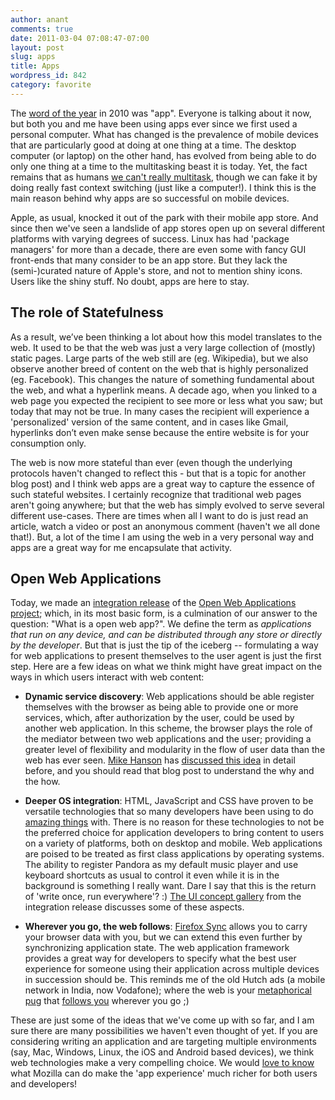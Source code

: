 ```yaml
---
author: anant
comments: true
date: 2011-03-04 07:08:47-07:00
layout: post
slug: apps
title: Apps
wordpress_id: 842
category: favorite
---
```


The [word of the year](http://www.post-gazette.com/pg/11008/1116515-51.stm) in 2010 was "app". Everyone is talking about it now, but both you and me have been using apps ever since we first used a personal computer. What has changed is the prevalence of mobile devices that are particularly good at doing at one thing at a time. The desktop computer (or laptop) on the other hand, has evolved from being able to do only one thing at a time to the multitasking beast it is today. Yet, the fact remains that as humans [we can't really multitask](http://www.azarask.in/blog/post/you-cant-multitask/), though we can fake it by doing really fast context switching (just like a computer!). I think this is the main reason behind why apps are so successful on mobile devices.

Apple, as usual, knocked it out of the park with their mobile app  store. And since then we've seen a landslide of app stores open up on several different platforms with varying degrees of success. Linux has had 'package  managers' for more than a decade, there are even some with fancy  GUI front-ends that many consider to be an app store. But they lack the  (semi-)curated nature of Apple's store, and not to mention shiny icons. Users like the shiny stuff.  No doubt, apps are here to stay.

## The role of Statefulness

As a result, we’ve been thinking a lot about how this model translates to the  web. It used to be that the web was just a very large collection of (mostly) static pages. Large parts of the web still are (eg.  Wikipedia), but we also observe another breed of content on the web that  is highly personalized (eg. Facebook). This changes the nature of  something fundamental about the web, and what a hyperlink means. A decade ago, when you linked to a web page you expected the recipient to  see more or less what you saw; but today that may not be true. In many cases the recipient will experience a 'personalized' version of the same  content, and in cases like Gmail, hyperlinks don’t even make sense  because the entire website is for your consumption only.

The web is now more stateful than ever (even though the underlying protocols haven't changed to reflect this - but that is a topic for another blog post) and I think web apps are a great way to capture the essence of such stateful websites. I certainly recognize that traditional web pages aren't going anywhere; but that the web has simply evolved to serve several different use-cases. There are times when all I want to do is just read an article, watch a video or post an anonymous comment (haven't we all done that!). But, a lot of the time I am using the web in a very personal way and apps are a great way for me encapsulate that activity.

## Open Web Applications

Today, we made an [integration release](http://mozillalabs.com/blog/2011/03/first-developer-release-of-web-apps-project/) of the [Open Web Applications project](http://apps.mozillalabs.com/); which, in its most basic form, is a culmination of our answer to the question: "What is a open web app?". We define the term as _applications that run on any device, and can be distributed through any store or directly by the developer_. But that is just the tip of the iceberg -- formulating a way for web applications to present themselves to the user agent is just the first step. Here are a few ideas on what we think might have great impact on the ways in which users interact with web content:

* **Dynamic service discovery**: Web applications should be able register themselves with the browser as being able to provide one or more services, which, after authorization by the user, could be used by another web application. In this scheme, the browser plays the role of the mediator between two web applications and the user; providing a greater level of flexibility and modularity in the flow of user data than the web has ever seen. [Mike Hanson](http://open-mike.org/) has [discussed this idea](http://www.open-mike.org/entry/using-web-applications-for-service-discovery) in detail before, and you should read that blog post to understand the why and the how.

* **Deeper OS integration**: HTML, JavaScript and CSS have proven to be versatile technologies that so many developers have been using to do [amazing things](https://demos.mozilla.org/en-US/) with. There is no reason for these technologies to not be the preferred choice for application developers to bring content to users on a variety of platforms, both on desktop and mobile. Web applications are poised to be treated as first class applications by operating systems. The ability to register Pandora as my default music player and use keyboard shortcuts as usual to control it even while it is in the background is something I really want. Dare I say that this is the return of 'write once, run everywhere'? :) [The UI concept gallery](https://apps.mozillalabs.com/gallery/) from the integration release discusses some of these aspects.

* **Wherever you go, the web follows**: [Firefox Sync](https://www.mozilla.com/en-US/mobile/sync/) allows you to carry your browser data with you, but we can extend this even further by synchronizing application state. The web application framework provides a great way for developers to specify what the best user experience for someone using their application across multiple devices in succession should be. This reminds me of the old Hutch ads (a mobile network in India, now Vodafone); where the web is your [metaphorical pug](http://www.youtube.com/watch?v=7zqO8mQXCO4) that [follows you](http://www.youtube.com/watch?v=vqsjXh5yNLQ) wherever you go ;)

These are just some of the ideas that we've come up with so far, and I am sure there are many possibilities we haven't even thought of yet. If you are considering writing an application and are targeting multiple environments (say, Mac, Windows, Linux, the iOS and Android based devices), we think web technologies make a very compelling choice. We would [love to know](https://groups.google.com/group/mozilla-labs) what Mozilla can do make the 'app experience' much richer for both users and developers!
